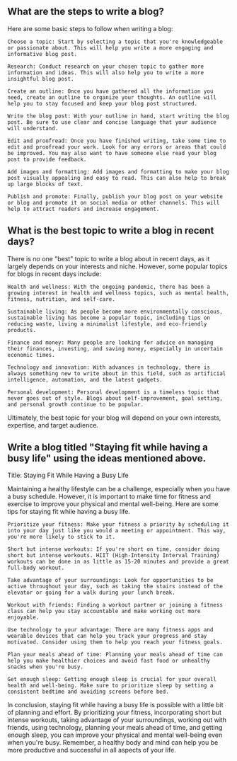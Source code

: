 ## What are the steps to write a blog?

Here are some basic steps to follow when writing a blog:

    Choose a topic: Start by selecting a topic that you're knowledgeable or passionate about. This will help you write a more engaging and informative blog post.

    Research: Conduct research on your chosen topic to gather more information and ideas. This will also help you to write a more insightful blog post.

    Create an outline: Once you have gathered all the information you need, create an outline to organize your thoughts. An outline will help you to stay focused and keep your blog post structured.

    Write the blog post: With your outline in hand, start writing the blog post. Be sure to use clear and concise language that your audience will understand.

    Edit and proofread: Once you have finished writing, take some time to edit and proofread your work. Look for any errors or areas that could be improved. You may also want to have someone else read your blog post to provide feedback.

    Add images and formatting: Add images and formatting to make your blog post visually appealing and easy to read. This can also help to break up large blocks of text.

    Publish and promote: Finally, publish your blog post on your website or blog and promote it on social media or other channels. This will help to attract readers and increase engagement.

## What is the best topic to write a blog in recent days?

There is no one "best" topic to write a blog about in recent days, as it largely depends on your interests and niche. However, some popular topics for blogs in recent days include:

    Health and wellness: With the ongoing pandemic, there has been a growing interest in health and wellness topics, such as mental health, fitness, nutrition, and self-care.

    Sustainable living: As people become more environmentally conscious, sustainable living has become a popular topic, including tips on reducing waste, living a minimalist lifestyle, and eco-friendly products.

    Finance and money: Many people are looking for advice on managing their finances, investing, and saving money, especially in uncertain economic times.

    Technology and innovation: With advances in technology, there is always something new to write about in this field, such as artificial intelligence, automation, and the latest gadgets.

    Personal development: Personal development is a timeless topic that never goes out of style. Blogs about self-improvement, goal setting, and personal growth continue to be popular.

Ultimately, the best topic for your blog will depend on your own interests, expertise, and target audience.


## Write a blog titled "Staying fit while having a busy life" using the ideas mentioned above.

Title: Staying Fit While Having a Busy Life

Maintaining a healthy lifestyle can be a challenge, especially when you have a busy schedule. However, it is important to make time for fitness and exercise to improve your physical and mental well-being. Here are some tips for staying fit while having a busy life.

    Prioritize your fitness: Make your fitness a priority by scheduling it into your day just like you would a meeting or appointment. This way, you're more likely to stick to it.

    Short but intense workouts: If you're short on time, consider doing short but intense workouts. HIIT (High-Intensity Interval Training) workouts can be done in as little as 15-20 minutes and provide a great full-body workout.

    Take advantage of your surroundings: Look for opportunities to be active throughout your day, such as taking the stairs instead of the elevator or going for a walk during your lunch break.

    Workout with friends: Finding a workout partner or joining a fitness class can help you stay accountable and make working out more enjoyable.

    Use technology to your advantage: There are many fitness apps and wearable devices that can help you track your progress and stay motivated. Consider using them to help you reach your fitness goals.

    Plan your meals ahead of time: Planning your meals ahead of time can help you make healthier choices and avoid fast food or unhealthy snacks when you're busy.

    Get enough sleep: Getting enough sleep is crucial for your overall health and well-being. Make sure to prioritize sleep by setting a consistent bedtime and avoiding screens before bed.

In conclusion, staying fit while having a busy life is possible with a little bit of planning and effort. By prioritizing your fitness, incorporating short but intense workouts, taking advantage of your surroundings, working out with friends, using technology, planning your meals ahead of time, and getting enough sleep, you can improve your physical and mental well-being even when you're busy. Remember, a healthy body and mind can help you be more productive and successful in all aspects of your life.